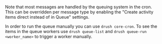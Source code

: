 Note that most messages are handled by the queuing system in the cron. This can be overridden per message type by enabling the "Create activity items direct instead of in Queue" settings.

In order to run the queue manually you can use `drush core-cron`. To see the items in the queue workers use `drush queue-list` and `drush queue-run <worker_name>` to trigger a worker manually.